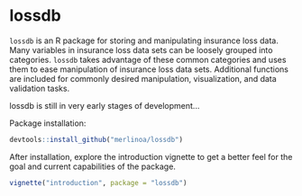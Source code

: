 lossdb
========================================================

`lossdb` is an R package for storing and manipulating insurance loss data.  Many variables in insurance loss data sets can be loosely grouped into categories.  `lossdb` takes advantage of these common categories and uses them to ease manipulation of insurance loss data sets.  Additional functions are included for commonly desired manipulation, visualization, and data validation tasks.  
 
lossdb is still in very early stages of development...

Package installation:
  
  ```R
  devtools::install_github("merlinoa/lossdb")
  ```
  
After installation, explore the introduction vignette to get a better feel for the goal and current capabilities of the package.

 ```R
 vignette("introduction", package = "lossdb")
 ```
